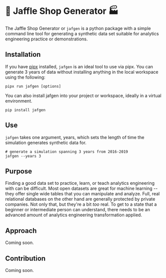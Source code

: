 # 🥪 Jaffle Shop Generator 🏭

The Jaffle Shop Generator or `jafgen` is a python package with a simple command line tool for generating a synthetic data set suitable for analytics engineering practice or demonstrations.

## Installation

If you have [pipx](https://pypa.github.io/pipx/installation/) installed, `jafgen` is an ideal tool to use via pipx. You can generate 3 years of data without installing anything in the local workspace using the following:

```shell
pipx run jafgen [options]
```

You can also install jafgen into your project or workspace, ideally in a virtual environment.

```shell
pip install jafgen
```

## Use

`jafgen` takes one argument, years, which sets the length of time the simulation generates synthetic data for.

```shell
# generate a simulation spanning 3 years from 2016-2019
jafgen --years 3
```

## Purpose

Finding a good data set to practice, learn, or teach analytics engineering with can be difficult. Most open datasets are great for machine learning -- they offer single wide tables that you can manipulate and analyze. Full, real relational databases on the other hand are generally protected by private companies. Not only that, but they're a bit _too_ real. To get to a state that a beginner or intermediate person can understand, there needs to be an advanced amount of analytics engineering transformation applied.

## Approach

Coming soon.

## Contribution

Coming soon.
